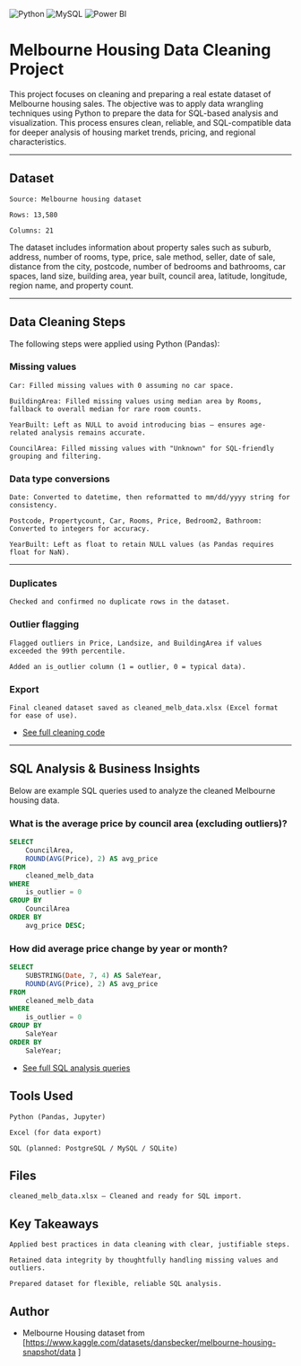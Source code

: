 ![Python](https://img.shields.io/badge/Python-3776AB.svg?style=for-the-badge&logo=Python&logoColor=white)
![MySQL](https://img.shields.io/badge/mysql-%2300f.svg?style=for-the-badge&logo=mysql&logoColor=white)
![Power BI](https://img.shields.io/badge/power_bi-F2C811?style=for-the-badge&logo=powerbi&logoColor=black)

# Melbourne Housing Data Cleaning Project

This project focuses on cleaning and preparing a real estate dataset of Melbourne housing sales. The objective was to apply data wrangling techniques using Python to prepare the data for SQL-based analysis and visualization. This process ensures clean, reliable, and SQL-compatible data for deeper analysis of housing market trends, pricing, and regional characteristics.

---


## Dataset

    Source: Melbourne housing dataset

    Rows: 13,580

    Columns: 21

The dataset includes information about property sales such as suburb, address, number of rooms, type, price, sale method, seller, date of sale, distance from the city, postcode, number of bedrooms and bathrooms, car spaces, land size, building area, year built, council area, latitude, longitude, region name, and property count.


---

## Data Cleaning Steps

The following steps were applied using Python (Pandas):

### Missing values

    Car: Filled missing values with 0 assuming no car space.

    BuildingArea: Filled missing values using median area by Rooms, fallback to overall median for rare room counts.

    YearBuilt: Left as NULL to avoid introducing bias — ensures age-related analysis remains accurate.

    CouncilArea: Filled missing values with "Unknown" for SQL-friendly grouping and filtering.

### Data type conversions

    Date: Converted to datetime, then reformatted to mm/dd/yyyy string for consistency.

    Postcode, Propertycount, Car, Rooms, Price, Bedroom2, Bathroom: Converted to integers for accuracy.

    YearBuilt: Left as float to retain NULL values (as Pandas requires float for NaN).
--- 


### Duplicates

    Checked and confirmed no duplicate rows in the dataset.

### Outlier flagging

    Flagged outliers in Price, Landsize, and BuildingArea if values exceeded the 99th percentile.

    Added an is_outlier column (1 = outlier, 0 = typical data).

### Export

    Final cleaned dataset saved as cleaned_melb_data.xlsx (Excel format for ease of use).

- [See full cleaning code](https://github.com/kChe626/Melbourne-Housing-Project/blob/main/Melbourne%20Housing.ipynb)
---

##  SQL Analysis & Business Insights
Below are example SQL queries used to analyze the cleaned Melbourne housing data.

### What is the average price by council area (excluding outliers)?
```sql
SELECT 
    CouncilArea, 
    ROUND(AVG(Price), 2) AS avg_price
FROM 
    cleaned_melb_data
WHERE 
    is_outlier = 0
GROUP BY 
    CouncilArea
ORDER BY 
    avg_price DESC;
```

### How did average price change by year or month?

```sql
SELECT
    SUBSTRING(Date, 7, 4) AS SaleYear,
    ROUND(AVG(Price), 2) AS avg_price
FROM
    cleaned_melb_data
WHERE
    is_outlier = 0
GROUP BY
    SaleYear
ORDER BY
    SaleYear;
```

- [See full SQL analysis queries](https://github.com/kChe626/Melbourne-Housing-Project/blob/main/Melbourne%20Housing.ipynb)


## Tools Used

    Python (Pandas, Jupyter)

    Excel (for data export)

    SQL (planned: PostgreSQL / MySQL / SQLite)

## Files

    cleaned_melb_data.xlsx — Cleaned and ready for SQL import.

## Key Takeaways

    Applied best practices in data cleaning with clear, justifiable steps.

    Retained data integrity by thoughtfully handling missing values and outliers.

    Prepared dataset for flexible, reliable SQL analysis.

## Author

- Melbourne Housing dataset from [https://www.kaggle.com/datasets/dansbecker/melbourne-housing-snapshot/data
]


